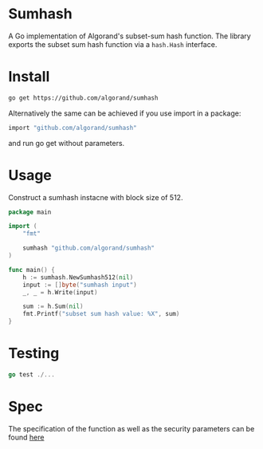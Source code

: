 
Sumhash
====================


A Go implementation of Algorand's subset-sum hash function.
The library exports the subset sum hash function via a `hash.Hash` interface.


# Install

```bash
go get https://github.com/algorand/sumhash
```
Alternatively the same can be achieved if you use import in a package:

```bash
import "github.com/algorand/sumhash"
```
and run go get without parameters.

# Usage 


Construct a sumhash instacne with block size of 512.

```go
package main

import (
	"fmt"

	sumhash "github.com/algorand/sumhash"
)

func main() {
	h := sumhash.NewSumhash512(nil)
	input := []byte("sumhash input")
	_, _ = h.Write(input)

	sum := h.Sum(nil)
	fmt.Printf("subset sum hash value: %X", sum)
}

```

# Testing

```go
go test ./...
```

# Spec

The specification of the function as well as the security parameters
can be found [here](https://github.com/algorand/snark-friendly-crypto/tree/master/spec)  
